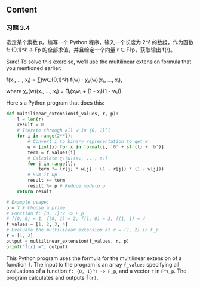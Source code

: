 
## Content

### 习题 3.4
选定某个素数 p。编写一个 Python 程序，输入一个长度为 2^ℓ 的数组，作为函数 f: {0,1}^ℓ → Fp 的全部求值，并且给定一个向量 r ∈ Fℓp，获取输出 f̃(r)。


Sure! To solve this exercise, we'll use the multilinear extension formula that you mentioned earlier:

f̃(x₁, ..., xₗ) = ∑(w∈{0,1}^ℓ) f(w) ⋅ χₑ(w)(x₁, ..., xₗ),

where χₑ(w)(x₁, ..., xₗ) = ∏ᵢ(xᵢwᵢ + (1 - xᵢ)(1 - wᵢ)).

Here's a Python program that does this:

```python
def multilinear_extension(f_values, r, p):
    l = len(r)
    result = 0
    # Iterate through all w in {0, 1}^l
    for i in range(2**l):
        # Convert i to binary representation to get w
        w = [int(x) for x in format(i, '0' + str(l) + 'b')]
        term = f_values[i]
        # Calculate χₑ(w)(x₁, ..., xₗ)
        for j in range(l):
            term *= (r[j] * w[j] + (1 - r[j]) * (1 - w[j]))
        # Sum it up
        result += term
        result %= p # Reduce modulo p
    return result

# Example usage:
p = 7 # Choose a prime
# Function f: {0, 1}^2 -> F_p
# f(0, 0) = 1, f(0, 1) = 2, f(1, 0) = 3, f(1, 1) = 4
f_values = [1, 2, 3, 4]
# Evaluate the multilinear extension at r = (1, 2) in F_p
r = [1, 2]
output = multilinear_extension(f_values, r, p)
print("f̃(r) =", output)
```

This Python program uses the formula for the multilinear extension of a function `f`. The input to the program is an array `f_values` specifying all evaluations of a function `f: {0, 1}^ℓ -> F_p`, and a vector `r` in `F^ℓ_p`. The program calculates and outputs `f̃(r)`.